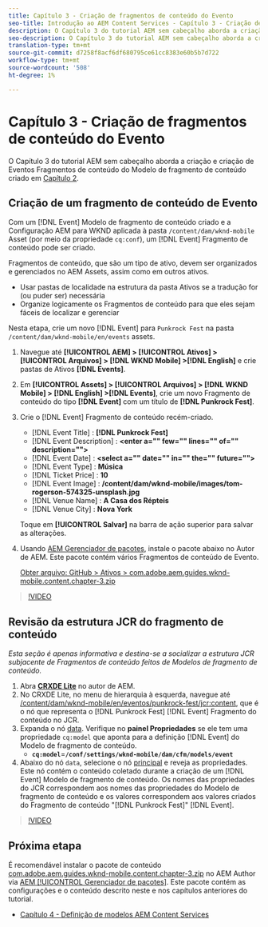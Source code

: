 ```yaml
---
title: Capítulo 3 - Criação de fragmentos de conteúdo do Evento
seo-title: Introdução ao AEM Content Services - Capítulo 3 - Criação de fragmentos de conteúdo do Evento
description: O Capítulo 3 do tutorial AEM sem cabeçalho aborda a criação e criação de Fragmentos de conteúdo de Evento a partir do Modelo de fragmento de conteúdo criado no Capítulo 2.
seo-description: O Capítulo 3 do tutorial AEM sem cabeçalho aborda a criação e criação de Fragmentos de conteúdo de Evento a partir do Modelo de fragmento de conteúdo criado no Capítulo 2.
translation-type: tm+mt
source-git-commit: d7258f8acf6df680795ce61cc8383e60b5b7d722
workflow-type: tm+mt
source-wordcount: '508'
ht-degree: 1%

---
```



# Capítulo 3 - Criação de fragmentos de conteúdo do Evento

O Capítulo 3 do tutorial AEM sem cabeçalho aborda a criação e criação de Eventos Fragmentos de conteúdo do Modelo de fragmento de conteúdo criado em [Capítulo 2](./chapter-2.md).

## Criação de um fragmento de conteúdo de Evento

Com um [!DNL Event] Modelo de fragmento de conteúdo criado e a Configuração AEM para WKND aplicada à pasta `/content/dam/wknd-mobile` Asset (por meio da propriedade `cq:conf`), um [!DNL Event] Fragmento de conteúdo pode ser criado.

Fragmentos de conteúdo, que são um tipo de ativo, devem ser organizados e gerenciados no AEM Assets, assim como em outros ativos.

* Usar pastas de localidade na estrutura da pasta Ativos se a tradução for (ou puder ser) necessária
* Organize logicamente os Fragmentos de conteúdo para que eles sejam fáceis de localizar e gerenciar

Nesta etapa, crie um novo [!DNL Event] para `Punkrock Fest` na pasta `/content/dam/wknd-mobile/en/events` assets.

1. Navegue até **[!UICONTROL AEM] > [!UICONTROL Ativos] > [!UICONTROL Arquivos] > [!DNL WKND Mobile] >[!DNL English]** e crie pastas de Ativos **[!DNL Events]**.
1. Em **[!UICONTROL Assets] > [!UICONTROL Arquivos] > [!DNL WKND Mobile] > [!DNL English] >[!DNL Events]**, crie um novo Fragmento de conteúdo do tipo **[!DNL Event]** com um título de **[!DNL Punkrock Fest]**.
1. Crie o [!DNL Event] Fragmento de conteúdo recém-criado.

   * [!DNL Event Title] : **[!DNL Punkrock Fest]**
   * [!DNL Event Description] :  **&lt;enter a=&quot;&quot; few=&quot;&quot; lines=&quot;&quot; of=&quot;&quot; description=&quot;&quot;>**
   * [!DNL Event Date] :  **&lt;select a=&quot;&quot; date=&quot;&quot; in=&quot;&quot; the=&quot;&quot; future=&quot;&quot;>**
   * [!DNL Event Type] :  **Música**
   * [!DNL Ticket Price] :  **10**
   * [!DNL Event Image] :  **/content/dam/wknd-mobile/images/tom-rogerson-574325-unsplash.jpg**
   * [!DNL Venue Name] :  **A Casa dos Répteis**
   * [!DNL Venue City] : **Nova York**

   Toque em **[!UICONTROL Salvar]** na barra de ação superior para salvar as alterações.

1. Usando [AEM Gerenciador de pacotes](http://localhost:4502/crx/packmgr/index.jsp), instale o pacote abaixo no Autor de AEM. Este pacote contém vários Fragmentos de conteúdo de Evento.

   [Obter arquivo: GitHub > Ativos > com.adobe.aem.guides.wknd-mobile.content.chapter-3.zip](https://github.com/adobe/aem-guides-wknd-mobile/releases/latest)

>[!VIDEO](https://video.tv.adobe.com/v/28338/?quality=12&learn=on)

## Revisão da estrutura JCR do fragmento de conteúdo

*Esta seção é apenas informativa e destina-se a socializar a estrutura JCR subjacente de Fragmentos de conteúdo feitos de Modelos de fragmento de conteúdo.*

1. Abra **[CRXDE Lite](http://localhost:4502/crx/de/index.jsp)** no autor de AEM.
1. No CRXDE Lite, no menu de hierarquia à esquerda, navegue até [/content/dam/wknd-mobile/en/eventos/punkrock-fest/jcr:content](http://localhost:4502/crx/de/index.jsp#/content/dam/wknd-mobile/en/events/punkrock-fest/jcr:content), que é o nó que representa o [!DNL Punkrock Fest] [!DNL Event] Fragmento do conteúdo no JCR.
1. Expanda o nó [data](http://localhost:4502/crx/de/index.jsp#/content/dam/wknd-mobile/en/events/punkrock-fest/jcr:content/data/master).
Verifique no **painel Propriedades** se ele tem uma propriedade `cq:model` que aponta para a definição [!DNL Event] do Modelo de fragmento de conteúdo.
   * **`cq:model`**=**`/conf/settings/wknd-mobile/dam/cfm/models/event`**
1. Abaixo do nó `data`, selecione o nó [principal](http://localhost:4502/crx/de/index.jsp#/content/dam/wknd-mobile/en/events/punkrock-fest/jcr:content/data/master) e reveja as propriedades. Este nó contém o conteúdo coletado durante a criação de um [!DNL Event] Modelo de fragmento de conteúdo. Os nomes das propriedades do JCR correspondem aos nomes das propriedades do Modelo de fragmento de conteúdo e os valores correspondem aos valores criados do Fragmento de conteúdo &quot;[!DNL Punkrock Fest]&quot; [!DNL Event].

>[!VIDEO](https://video.tv.adobe.com/v/28356/?quality=12&learn=on)

## Próxima etapa

É recomendável instalar o pacote de conteúdo [com.adobe.aem.guides.wknd-mobile.content.chapter-3.zip](https://github.com/adobe/aem-guides-wknd-mobile/releases/latest) no AEM Author via [AEM [!UICONTROL Gerenciador de pacotes]](http://localhost:4502/crx/packmgr/index.jsp). Este pacote contém as configurações e o conteúdo descrito neste e nos capítulos anteriores do tutorial.

* [Capítulo 4 - Definição de modelos AEM Content Services](./chapter-4.md)
